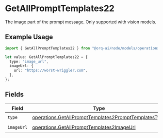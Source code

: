 # GetAllPromptTemplates22

The image part of the prompt message. Only supported with vision models.

## Example Usage

```typescript
import { GetAllPromptTemplates22 } from "@orq-ai/node/models/operations";

let value: GetAllPromptTemplates22 = {
  type: "image_url",
  imageUrl: {
    url: "https://worst-wriggler.com",
  },
};
```

## Fields

| Field                                                                                                                        | Type                                                                                                                         | Required                                                                                                                     | Description                                                                                                                  |
| ---------------------------------------------------------------------------------------------------------------------------- | ---------------------------------------------------------------------------------------------------------------------------- | ---------------------------------------------------------------------------------------------------------------------------- | ---------------------------------------------------------------------------------------------------------------------------- |
| `type`                                                                                                                       | [operations.GetAllPromptTemplates2PromptTemplatesType](../../models/operations/getallprompttemplates2prompttemplatestype.md) | :heavy_check_mark:                                                                                                           | N/A                                                                                                                          |
| `imageUrl`                                                                                                                   | [operations.GetAllPromptTemplates2ImageUrl](../../models/operations/getallprompttemplates2imageurl.md)                       | :heavy_check_mark:                                                                                                           | N/A                                                                                                                          |